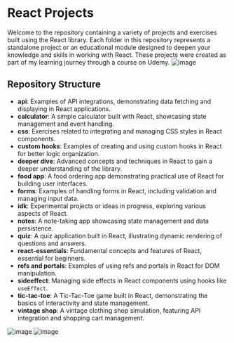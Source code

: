 # React Projects

Welcome to the repository containing a variety of projects and exercises built using the React library. Each folder in this repository represents a standalone project or an educational module designed to deepen your knowledge and skills in working with React. These projects were created as part of my learning journey through a course on Udemy.
![image](https://github.com/user-attachments/assets/e7343c4c-4dfd-4119-89a3-a05d3998b03b)

## Repository Structure

- **api**: Examples of API integrations, demonstrating data fetching and displaying in React applications.
- **calculator**: A simple calculator built with React, showcasing state management and event handling.
- **css**: Exercises related to integrating and managing CSS styles in React components.
- **custom hooks**: Examples of creating and using custom hooks in React for better logic organization.
- **deeper dive**: Advanced concepts and techniques in React to gain a deeper understanding of the library.
- **food app**: A food ordering app demonstrating practical use of React for building user interfaces.
- **forms**: Examples of handling forms in React, including validation and managing input data.
- **idk**: Experimental projects or ideas in progress, exploring various aspects of React.
- **notes**: A note-taking app showcasing state management and data persistence.
- **quiz**: A quiz application built in React, illustrating dynamic rendering of questions and answers.
- **react-essentials**: Fundamental concepts and features of React, essential for beginners.
- **refs and portals**: Examples of using refs and portals in React for DOM manipulation.
- **sideeffect**: Managing side effects in React components using hooks like `useEffect`.
- **tic-tac-toe**: A Tic-Tac-Toe game built in React, demonstrating the basics of interactivity and state management.
- **vintage shop**: A vintage clothing shop simulation, featuring API integration and shopping cart management.

![image](https://github.com/user-attachments/assets/fd23d18a-8e2d-4647-8a9f-cb5ff1997f1a)
![image](https://github.com/user-attachments/assets/01af4a05-09d1-4094-a9e6-34ea9a6845ba)
